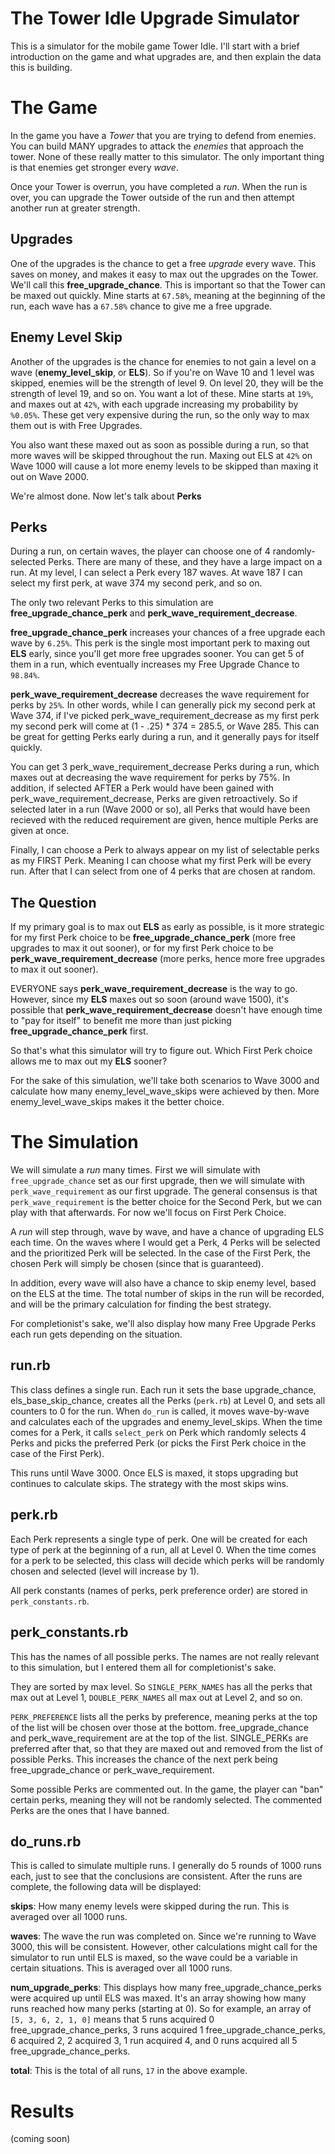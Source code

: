 # The Tower Idle Upgrade Simulator

This is a simulator for the mobile game Tower Idle.  I'll start with a brief introduction on the game and what upgrades are, and then explain the data this is building.

# The Game

In the game you have a _Tower_ that you are trying to defend from enemies.  You can build MANY upgrades to attack the _enemies_ that approach the tower.  None of these really matter to this simulator.  The only important thing is that enemies get stronger every _wave_.

Once your Tower is overrun, you have completed a _run_.  When the run is over, you can upgrade the Tower outside of the run and then attempt another run at greater strength.

## Upgrades

One of the upgrades is the chance to get a free _upgrade_ every wave.  This saves on money, and makes it easy to max out the upgrades on the Tower.  We'll call this __free_upgrade_chance__.  This is important so that the Tower can be maxed out quickly.  Mine starts at `67.58%`, meaning at the beginning of the run, each wave has a `67.58%` chance to give me a free upgrade.

## Enemy Level Skip

Another of the upgrades is the chance for enemies to not gain a level on a wave (__enemy_level_skip__, or __ELS__).  So if you're on Wave 10 and 1 level was skipped, enemies will be the strength of level 9.  On level 20, they will be the strength of level 19, and so on.  You want a lot of these.  Mine starts at `19%`, and maxes out at `42%`, with each upgrade increasing my probability by `%0.05%`.  These get very expensive during the run, so the only way to max them out is with Free Upgrades.

You also want these maxed out as soon as possible during a run, so that more waves will be skipped throughout the run.  Maxing out ELS at `42%` on Wave 1000 will cause a lot more enemy levels to be skipped than maxing it out on Wave 2000.

We're almost done.  Now let's talk about __Perks__

## Perks

During a run, on certain waves, the player can choose one of 4 randomly-selected Perks.  There are many of these, and they have a large impact on a run.  At my level, I can select a Perk every 187 waves.  At wave 187 I can select my first perk, at wave 374 my second perk, and so on.

The only two relevant Perks to this simulation are __free_upgrade_chance_perk__ and __perk_wave_requirement_decrease__.

__free_upgrade_chance_perk__ increases your chances of a free upgrade each wave by `6.25%`.  This perk is the single most important perk to maxing out __ELS__ early, since you'll get more free upgrades sooner.  You can get 5 of them in a run, which eventually increases my Free Upgrade Chance to `98.84%`.

__perk_wave_requirement_decrease__ decreases the wave requirement for perks by `25%`.  In other words, while I can generally pick my second perk at Wave 374, if I've picked perk_wave_requirement_decrease as my first perk my second perk will come at (1 - .25) * 374 = 285.5, or Wave 285.  This can be great for getting Perks early during a run, and it generally pays for itself quickly.

You can get 3 perk_wave_requirement_decrease Perks during a run, which maxes out at decreasing the wave requirement for perks by 75%.  In addition, if selected AFTER a Perk would have been gained with perk_wave_requirement_decrease, Perks are given retroactively.  So if selected later in a run (Wave 2000 or so), all Perks that would have been recieved with the reduced requirement are given, hence multiple Perks are given at once.

Finally, I can choose a Perk to always appear on my list of selectable perks as my FIRST Perk.  Meaning I can choose what my first Perk will be every run.  After that I can select from one of 4 perks that are chosen at random.

## The Question

If my primary goal is to max out __ELS__ as early as possible, is it more strategic for my first Perk choice to be __free_upgrade_chance_perk__ (more free upgrades to max it out sooner), or for my first Perk choice to be __perk_wave_requirement_decrease__ (more perks, hence more free upgrades to max it out sooner).

EVERYONE says __perk_wave_requirement_decrease__ is the way to go.  However, since my __ELS__ maxes out so soon (around wave 1500), it's possible that __perk_wave_requirement_decrease__ doesn't have enough time to "pay for itself" to benefit me more than just picking __free_upgrade_chance_perk__ first.

So that's what this simulator will try to figure out.  Which First Perk choice allows me to max out my __ELS__ sooner?

For the sake of this simulation, we'll take both scenarios to Wave 3000 and calculate how many enemy_level_wave_skips were achieved by then.  More enemy_level_wave_skips makes it the better choice.

# The Simulation

We will simulate a _run_ many times.  First we will simulate with `free_upgrade_chance` set as our first upgrade, then we will simulate with `perk_wave_requirement` as our first upgrade.  The general consensus is that `perk_wave_requirement` is the better choice for the Second Perk, but we can play with that afterwards.  For now we'll focus on First Perk Choice.

A _run_ will step through, wave by wave, and have a chance of upgrading ELS each time.  On the waves where I would get a Perk, 4 Perks will be selected and the prioritized Perk will be selected.  In the case of the First Perk, the chosen Perk will simply be chosen (since that is guaranteed).

In addition, every wave will also have a chance to skip enemy level, based on the ELS at the time.  The total number of skips in the run will be recorded, and will be the primary calculation for finding the best strategy.

For completionist's sake, we'll also display how many Free Upgrade Perks each run gets depending on the situation.

## run.rb

This class defines a single run.  Each run it sets the base upgrade_chance, els_base_skip_chance, creates all the Perks (`perk.rb`) at Level 0, and sets all counters to 0 for the run.  When `do_run` is called, it moves wave-by-wave and calculates each of the upgrades and enemy_level_skips.  When the time comes for a Perk, it calls `select_perk` on Perk which randomly selects 4 Perks and picks the preferred Perk (or picks the First Perk choice in the case of the First Perk).

This runs until Wave 3000.  Once ELS is maxed, it stops upgrading but continues to calculate skips.  The strategy with the most skips wins.

## perk.rb

Each Perk represents a single type of perk.  One will be created for each type of perk at the beginning of a run, all at Level 0.  When the time comes for a perk to be selected, this class will decide which perks will be randomly chosen and selected (level will increase by 1).

All perk constants (names of perks, perk preference order) are stored in `perk_constants.rb`.

## perk_constants.rb

This has the names of all possible perks.  The names are not really relevant to this simulation, but I entered them all for completionist's sake.

They are sorted by max level.  So `SINGLE_PERK_NAMES` has all the perks that max out at Level 1, `DOUBLE_PERK_NAMES` all max out at Level 2, and so on.

`PERK_PREFERENCE` lists all the perks by preference, meaning perks at the top of the list will be chosen over those at the bottom.  free_upgrade_chance and perk_wave_requirement are at the top of the list.  SINGLE_PERKs are preferred after that, so that they are maxed out and removed from the list of possible Perks.  This increases the chance of the next perk being free_upgrade_chance or perk_wave_requirement.

Some possible Perks are commented out.  In the game, the player can "ban" certain perks, meaning they will not be randomly selected.  The commented Perks are the ones that I have banned.

## do_runs.rb

This is called to simulate multiple runs.  I generally do 5 rounds of 1000 runs each, just to see that the conclusions are consistent.  After the runs are complete, the following data will be displayed:

__skips__: How many enemy levels were skipped during the run.  This is averaged over all 1000 runs.

__waves__: The wave the run was completed on.  Since we're running to Wave 3000, this will be consistent.  However, other calculations might call for the simulator to run until ELS is maxed, so the wave could be a variable in certain situations.  This is averaged over all 1000 runs.

__num_upgrade_perks__: This displays how many free_upgrade_chance_perks were acquired up until ELS was maxed.  It's an array showing how many runs reached how many perks (starting at 0).  So for example, an array of `[5, 3, 6, 2, 1, 0]` means that 5 runs acquired 0 free_upgrade_chance_perks, 3 runs acquired 1 free_upgrade_chance_perks, 6 acquired 2, 2 acquired 3, 1 run acquired 4, and 0 runs acquired all 5 free_upgrade_chance_perks.

__total__: This is the total of all runs, `17` in the above example.

# Results

(coming soon)